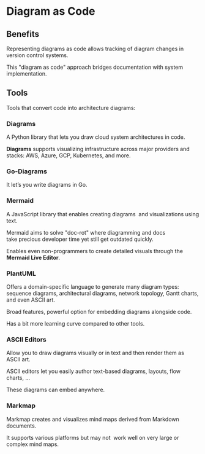 # Diagram as Code

## Benefits

Representing diagrams as code allows tracking of diagram changes in version control systems.

This "diagram as code" approach bridges documentation with system implementation.

## Tools

Tools that convert code into architecture diagrams:

### Diagrams

A Python library that lets you draw cloud system architectures in code.

**Diagrams** supports visualizing infrastructure across major providers and stacks: AWS, Azure, GCP, Kubernetes, and more.


### Go-Diagrams

It let’s you write diagrams in Go.


### Mermaid

A JavaScript library that enables creating diagrams 
and visualizations using text.

Mermaid aims to solve "doc-rot" where diagramming and docs take precious developer time yet still get outdated quickly.

Enables even non-programmers to create detailed visuals through the **Mermaid Live Editor**.


### PlantUML

Offers a domain-specific language to generate many diagram types: sequence diagrams, architectural diagrams, network topology, Gantt charts, and even ASCII art.

Broad features, powerful option for embedding diagrams alongside code.

Has a bit more learning curve compared to other tools.


### ASCII Editors

Allow you to draw diagrams visually or in text and then render them as ASCII art.

ASCII editors let you easily author text-based diagrams, layouts, flow charts, ...

These diagrams can embed anywhere.


### Markmap

Markmap creates and visualizes mind maps derived from Markdown documents.

It supports various platforms but may not 
work well on very large or complex mind maps.